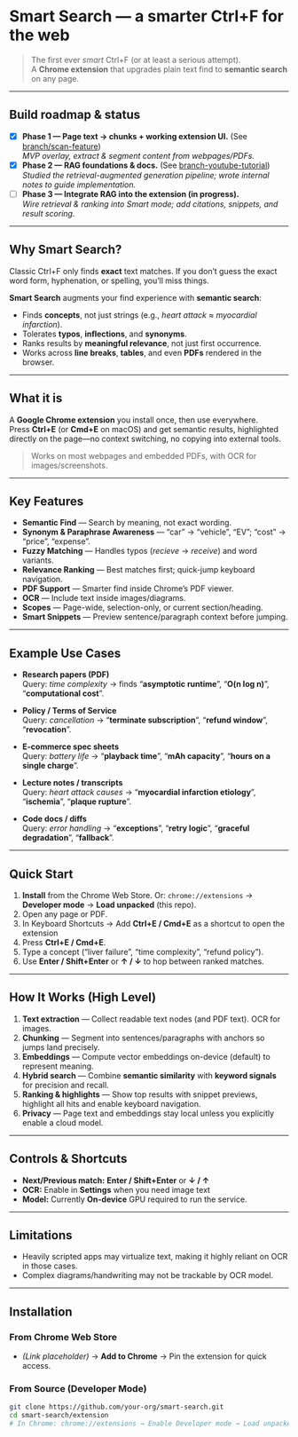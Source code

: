 # Smart Search — a smarter Ctrl+F for the web

> The first ever *smart* Ctrl+F (or at least a serious attempt).  
> A **Chrome extension** that upgrades plain text find to **semantic search** on any page.

---

## Build roadmap & status

- [x] **Phase 1 — Page text → chunks + working extension UI.** (See [branch/scan-feature](https://github.com/abhatia2003/smart-search-personal-project/tree/branch/scan-feature))   
  _MVP overlay, extract & segment content from webpages/PDFs._
- [x] **Phase 2 — RAG foundations & docs.**  (See [branch-youtube-tutorial](https://github.com/abhatia2003/smart-search-personal-project/tree/branch-youtube-tutorial))
  _Studied the retrieval-augmented generation pipeline; wrote internal notes to guide implementation._
- [ ] **Phase 3 — Integrate RAG into the extension (in progress).**  
  _Wire retrieval & ranking into Smart mode; add citations, snippets, and result scoring._

---

## Why Smart Search?

Classic Ctrl+F only finds **exact** text matches. If you don’t guess the exact word form, hyphenation, or spelling, you’ll miss things.

**Smart Search** augments your find experience with **semantic search**:
- Finds **concepts**, not just strings (e.g., *heart attack* ≈ *myocardial infarction*).
- Tolerates **typos**, **inflections**, and **synonyms**.
- Ranks results by **meaningful relevance**, not just first occurrence.
- Works across **line breaks**, **tables**, and even **PDFs** rendered in the browser.

---

## What it is

A **Google Chrome extension** you install once, then use everywhere.  
Press **Ctrl+E** (or **Cmd+E** on macOS) and get semantic results, highlighted directly on the page—no context switching, no copying into external tools.

> Works on most webpages and embedded PDFs, with OCR for images/screenshots.

---

## Key Features

- **Semantic Find** — Search by meaning, not exact wording.  
- **Synonym & Paraphrase Awareness** — “car” → “vehicle”, “EV”; “cost” → “price”, “expense”.  
- **Fuzzy Matching** — Handles typos (*recieve* → *receive*) and word variants.  
- **Relevance Ranking** — Best matches first; quick-jump keyboard navigation.  
- **PDF Support** — Smarter find inside Chrome’s PDF viewer.  
- **OCR** — Include text inside images/diagrams.  
- **Scopes** — Page-wide, selection-only, or current section/heading.  
- **Smart Snippets** — Preview sentence/paragraph context before jumping.  

---

## Example Use Cases

- **Research papers (PDF)**  
  Query: *time complexity* → finds “**asymptotic runtime**”, “**O(n log n)**”, “**computational cost**”.

- **Policy / Terms of Service**  
  Query: *cancellation* → “**terminate subscription**”, “**refund window**”, “**revocation**”.

- **E-commerce spec sheets**  
  Query: *battery life* → “**playback time**”, “**mAh capacity**”, “**hours on a single charge**”.

- **Lecture notes / transcripts**  
  Query: *heart attack causes* → “**myocardial infarction etiology**”, “**ischemia**”, “**plaque rupture**”.

- **Code docs / diffs**  
  Query: *error handling* → “**exceptions**”, “**retry logic**”, “**graceful degradation**”, “**fallback**”.

---

## Quick Start

1. **Install** from the Chrome Web Store. 
   Or: `chrome://extensions` → **Developer mode** → **Load unpacked** (this repo).  
2. Open any page or PDF. 
3. In Keyboard Shortcuts → Add **Ctrl+E / Cmd+E** as a shortcut to open the extension
4. Press **Ctrl+E / Cmd+E**.  
5. Type a concept (“liver failure”, “time complexity”, “refund policy”).  
6. Use **Enter / Shift+Enter** or **↑ / ↓** to hop between ranked matches.

---

## How It Works (High Level)

1. **Text extraction** — Collect readable text nodes (and PDF text). OCR for images.  
2. **Chunking** — Segment into sentences/paragraphs with anchors so jumps land precisely.  
3. **Embeddings** — Compute vector embeddings on-device (default) to represent meaning.  
4. **Hybrid search** — Combine **semantic similarity** with **keyword signals** for precision and recall.  
5. **Ranking & highlights** — Show top results with snippet previews, highlight all hits and enable keyboard navigation.  
6. **Privacy** — Page text and embeddings stay local unless you explicitly enable a cloud model.

---

## Controls & Shortcuts

- **Next/Previous match:** **Enter / Shift+Enter** or **↓ / ↑**    
- **OCR:** Enable in **Settings** when you need image text  
- **Model:** Currently **On-device** GPU required to run the service.

---

## Limitations

- Heavily scripted apps may virtualize text, making it highly reliant on OCR in those cases. 
- Complex diagrams/handwriting may not be trackable by OCR model.

---

## Installation

### From Chrome Web Store
- *(Link placeholder)* → **Add to Chrome** → Pin the extension for quick access.

### From Source (Developer Mode)
```bash
git clone https://github.com/your-org/smart-search.git
cd smart-search/extension
# In Chrome: chrome://extensions → Enable Developer mode → Load unpacked → select this folder
